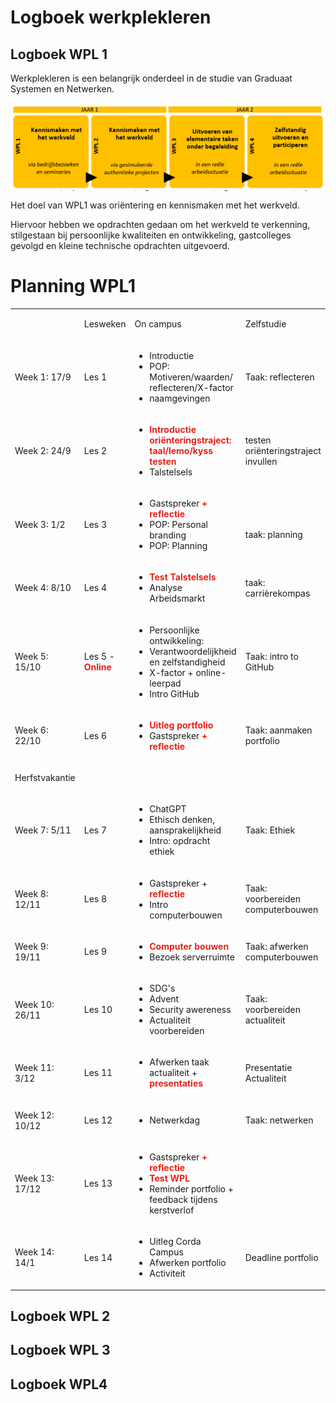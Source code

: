 # Logboek werkplekleren

## Logboek WPL 1

Werkplekleren is een belangrijk onderdeel in de studie van Graduaat Systemen en Netwerken.

<img src="./images/Planning_WPL1.png" align="center">

Het doel van WPL1 was oriëntering en kennismaken met het werkveld.

Hiervoor hebben we opdrachten gedaan om het werkveld te verkenning, stilgestaan bij persoonlijke kwaliteiten en ontwikkeling, gastcolleges gevolgd en kleine technische opdrachten uitgevoerd.

# Planning WPL1

<table>
    <tr>
    <td>
        <p>​</p>
    </td>
    <td>
        <p>​Lesweken</p>
    </td>
    <td >
        <p>​On campus</p>
    </td>
    <td >
        <p>​Zelfstudie</p>
    </td>
    </tr>
    <tr >
    <td >
        <p>Week 1​: 17/9</p>
    </td>
    <td >
        <p>​Les 1</p>
    </td>
    <td >
        <ul>
            <li>​Introductie</li>
            <li>POP: Motiveren/waarden/ reflecteren/X-factor</li>
            <li>naamgevingen</li>
        </ul>
    </td>
    <td >
        <p>Taak: reflecteren​</p>
    </td>
    </tr>
    <tr >
    <td >
        <p>​Week 2: 24/9</p>
    </td>
    <td >
        <p>Les 2</p>
    </td>
    <td >
        <ul>
            <li><strong style="color: rgb(231, 34, 24);">Introductie oriënteringstraject: taal/lemo/kyss testen</strong></li>
            <li>Talstelsels</li>
        </ul>
    </td>
    <td >
        <p>testen oriënteringstraject invullen</p>
    </td>
    </tr>
    <tr >
    <td >
        <p>​Week 3: 1/2</p>
    </td>
    <td >
        <p>​Les 3</p>
    </td>
    <td >
        <ul>
            <li>​Gastspreker <strong style="color: rgb(231, 34, 24);">+ reflectie</strong></li>
            <li>POP: Personal branding</li>
            <li>POP: Planning</li>
        </ul>
    </td>
    <td >
        <p><br></p>
        <p>taak: planning</p>
    </td>
    </tr>
    <tr >
    <td >
        <p>​​Week 4: 8/10</p>
    </td>
    <td >
        <p>​Les 4</p>
    </td>
    <td >
        <ul>
            <li><strong style="color: rgb(231, 34, 24);">Test Talstelsels</strong></li>
            <li>Analyse Arbeidsmarkt</li>
        </ul>
    </td>
    <td >
        <p>taak: carrièrekompas</p>
    </td>
    </tr>
    <tr >
    <td >
        <p>​​Week 5: 15/10</p>
    </td>
    <td >
        <p>​Les 5 - <strong style="color: rgb(231, 34, 24);">Online</strong></p>
    </td>
    <td >
        <ul>
            <li>Persoonlijke ontwikkeling:</li>
            <li class="ql-indent-1">Verantwoordelijkheid en zelfstandigheid</li>
            <li class="ql-indent-1">X-factor + online-leerpad</li>
            <li>Intro GitHub</li>
        </ul>
    </td>
    <td >
        <p>​Taak: intro to GitHub</p>
    </td>
    </tr>
    <tr >
    <td >
        <p>​​Week 6: 22/10</p>
    </td>
    <td >
        <p>​Les 6</p>
    </td>
    <td >
        <ul>
            <li><strong style="color: rgb(231, 34, 24);">​​Uitleg portfolio</strong></li>
            <li>​Gastspreker<strong style="color: rgb(231, 34, 24);"> + reflectie</strong></li>
        </ul>
    </td>
    <td >
        <p>​Taak: aanmaken portfolio</p>
    </td>
    </tr>
    <tr >
    <td >
        <p>​​Herfstvakantie</p>
    </td>
    <td >
        <p>​</p>
    </td>
    <td >
        <p>​</p>
    </td>
    <td >
        <p>​</p>
    </td>
    </tr>
    <tr >
    <td >
        <p>​​Week 7: 5/11</p>
    </td>
    <td >
        <p>​Les 7</p>
    </td>
    <td >
        <ul>
            <li>​​ChatGPT</li>
            <li>Ethisch denken, aansprakelijkheid</li>
            <li>Intro: opdracht ethiek</li>
        </ul>
    </td>
    <td >
        <p>​Taak: Ethiek</p>
    </td>
    </tr>
    <tr >
    <td >
        <p>​​Week 8: 12/11</p>
    </td>
    <td >
        <p>​Les 8</p>
    </td>
    <td >
        <ul>
            <li>​​Gastspreker + <strong style="color: rgb(231, 34, 24);">reflectie</strong></li>
            <li>Intro computerbouwen</li>
        </ul>
    </td>
    <td >
        <p>​Taak: voorbereiden computerbouwen</p>
    </td>
    </tr>
    <tr >
    <td >
        <p>​​Week 9: 19/11</p>
    </td>
    <td >
        <p>​Les 9</p>
    </td>
    <td >
        <ul>
            <li><strong style="color: rgb(231, 34, 24);">​​Computer bouwen</strong></li>
            <li>Bezoek serverruimte</li>
        </ul>
    </td>
    <td >
        <p>​Taak: afwerken computerbouwen</p>
    </td>
    </tr>
    <tr >
    <td >
        <p>​​Week 10: 26/11</p>
    </td>
    <td >
        <p>​Les 10</p>
    </td>
    <td >
        <ul>
            <li>​​SDG's</li>
            <li>Advent</li>
            <li>Security awereness</li>
            <li>Actualiteit voorbereiden</li>
        </ul>
    </td>
    <td >
        <p>​Taak: voorbereiden actualiteit</p>
    </td>
    </tr>
    <tr >
    <td >
        <p>​​Week 11: 3/12</p>
    </td>
    <td >
        <p>​Les 11</p>
    </td>
    <td >
        <ul>
            <li>​​Afwerken taak actualiteit + <strong style="color: rgb(231, 34, 24);">presentaties</strong></li>
        </ul>
    </td>
    <td >
        <p>​Presentatie Actualiteit</p>
    </td>
    </tr>
    <tr >
    <td >
        <p>​​Week 12: 10/12</p>
    </td>
    <td >
        <p>​Les 12</p>
    </td>
    <td >
        <ul>
            <li>​​Netwerkdag</li>
        </ul>
    </td>
    <td >
        <p>​Taak: netwerken</p>
    </td>
    </tr>
    <tr >
    <td >
        <p>​​Week 13: 17/12</p>
    </td>
    <td >
        <p>​Les 13</p>
    </td>
    <td >
        <ul>
            <li>​​Gastspreker<strong style="color: rgb(231, 34, 24);"> + reflectie</strong></li>
            <li><strong style="color: rgb(231, 34, 24);">Test WPL</strong></li>
            <li>Reminder portfolio + feedback tijdens kerstverlof</li>
        </ul>
    </td>
    <td >
        <p>​</p>
    </td>
    </tr>
    <tr >
    <td >
        <p>​​Week 14: 14/1</p>
    </td>
    <td >
        <p>​Les 14</p>
    </td>
    <td >
        <ul>
            <li>​​Uitleg Corda Campus</li>
            <li>Afwerken portfolio</li>
            <li>Activiteit</li>
        </ul>
    </td>
    <td >
        <p>​Deadline portfolio</p>
    </td>
    </tr>
</table>


## Logboek WPL 2

## Logboek WPL 3

## Logboek WPL4
